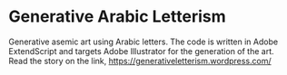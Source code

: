 # Generative Arabic Letterism
Generative asemic art using Arabic letters. The code is written in Adobe ExtendScript and targets Adobe Illustrator for the generation of the art.
Read the story on the link, https://generativeletterism.wordpress.com/
